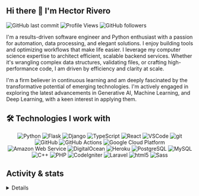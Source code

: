 ## Hi there 👋 I'm Hector Rivero

![GitHub last commit](https://img.shields.io/github/last-commit/Adminrivero/Adminrivero?label=updated)
![Profile Views](https://komarev.com/ghpvc/?username=Adminrivero&color=brightgreen)
![GitHub followers](https://img.shields.io/github/followers/Adminrivero?label=GitHub%20followers)

<!--
**Adminrivero/Adminrivero** is a ✨ _special_ ✨ repository because its `README.md` (this file) appears on your GitHub profile.

Here are some ideas to get you started:

- 🔭 I’m currently working on ...
- 🌱 I’m currently learning ...
- 👯 I’m looking to collaborate on ...
- 🤔 I’m looking for help with ...
- 💬 Ask me about ...
- 📫 How to reach me: ...
- 😄 Pronouns: ...
- ⚡ Fun fact: ...
-->

I'm a results-driven software engineer and Python enthusiast with a passion for automation, data processing, and elegant solutions. I enjoy building tools and optimizing workflows that make life easier. I leverage my computer science expertise to architect efficient, scalable backend services. Whether it's wrangling complex data structures, validating files, or crafting high-performance code, I am driven by efficiency and clarity at scale.

I'm a firm believer in continuous learning and am deeply fascinated by the transformative potential of emerging technologies. I'm actively engaged in exploring the latest advancements in Generative AI, Machine Learning, and Deep Learning, with a keen interest in applying them.


## 🛠️ Technologies I work with

<p align="center">
  <img alt="Python" src="https://img.shields.io/badge/-Python-3776AB?style=flat-square&logo=python&logoColor=white"/>
  <img alt="Flask" src="https://img.shields.io/badge/-flask-3BABC3?style=flat-square&logo=flask&logoColor=white"/>
  <img alt="Django" src="https://img.shields.io/badge/-django-092E20?style=flat-square&logo=django&logoColor=white"/>
  <img alt="TypeScript" src="https://img.shields.io/badge/-TypeScript-007ACC?style=flat-square&logo=typescript&logoColor=white" />
  <img alt="React" src="https://img.shields.io/badge/-React-45b8d8?style=flat-square&logo=react&logoColor=white"/>
  <img alt="VSCode" src="https://img.shields.io/badge/-VSCode-007ACC?style=flat-square&logo=VSCode&logoColor=white"/>
  <img alt="git" src="https://img.shields.io/badge/-Git-F05032?style=flat-square&logo=git&logoColor=white" />
  <img alt="GitHub" src="https://img.shields.io/badge/-GitHub-181717?style=flat-square&logo=github&logoColor=white"/>
  <img alt="GitHub Actions" src="https://img.shields.io/badge/-Github_Actions-2088FF?style=flat-square&logo=github-actions&logoColor=white" />
  <img alt="Google Cloud Platform" src="https://img.shields.io/badge/-Google_Cloud_Platform-1a73e8?style=flat-square&logo=google-cloud&logoColor=white" />
  <img alt="Amazon Web Service" src="https://img.shields.io/badge/Cloud-AWS-FF9900?style=flat-square&logo=amazonwebservices&logoColor=white"/>
  <img alt="DigitalOcean" src="https://img.shields.io/badge/-DigitalOcean-0080FF?style=flat-square&logo=digitalocean&logoColor=white"/>
  <img alt="Heroku" src="https://img.shields.io/badge/-Heroku-430098?style=flat-square&logo=heroku&logoColor=white"/>
  <img alt="PostgreSQL" src="https://img.shields.io/badge/-PostgreSQL-4169E1?style=flat-square&logo=postgresql&logoColor=white" />
  <img alt="MySQL" src="https://img.shields.io/badge/-MySQL-4479A1?style=flat-square&logo=mysql&logoColor=white" />
  <img alt="C++" src="https://img.shields.io/badge/-C++-00599C?style=flat-square&logo=cplusplus&logoColor=white" />
  <img alt="PHP" src="https://img.shields.io/badge/-PHP-777BB4?style=flat-square&logo=php&logoColor=white" />
  <img alt="CodeIgniter" src="https://img.shields.io/badge/-CodeIgniter-EF4223?style=flat-square&logo=codeigniter&logoColor=white" />
  <img alt="Laravel" src="https://img.shields.io/badge/-Laravel-FF2D20?style=flat-square&logo=laravel&logoColor=white" />
  <img alt="html5" src="https://img.shields.io/badge/-HTML5-E34F26?style=flat-square&logo=html5&logoColor=white"/>
  <img alt="Sass" src="https://img.shields.io/badge/-Sass-CC6699?style=flat-square&logo=sass&logoColor=white" />
</p>


## Activity & stats

<details>
  <table>
    <tr>
      <td width="50%" align="center">
        <img align="center" src="https://github-readme-stats.vercel.app/api?username=Adminrivero&count_private=true&show_icons=true&hide_rank=true&line_height=20&theme=transparent&cache_bust=1" alt="Adminrivero's GitHub Stats" />
      </td>
      <td width="50%" align="center">
        <img align="center" src="https://github-readme-stats.vercel.app/api/top-langs/?username=Adminrivero&layout=compact&hide=css&theme=transparent" alt="Top Languages" />
      </td>
    </tr>
    <tr>
      <td width="50%" align="center">
        <img align="center" src="https://streak-stats.demolab.com/?user=Adminrivero&theme=transparent" alt="GitHub Streak" />
      </td>
      <td width="50%" align="center">
        <img align="center" src="https://github-readme-activity-graph.vercel.app/graph?username=Adminrivero&theme=github&bg_color=transparent" alt="Adminrivero's GitHub Activity Graph" />
      </td>
    </tr>
  </table>

  <p align="center">
    <i>
      💻 **Deeply engaged in development. Find my latest work pinned below and follow along!**
    </i>
  </p>
</details>
